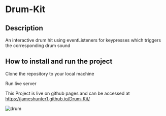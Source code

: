 # Drum-Kit

## Description 

An interactive drum hit using eventListeners for keypresses which triggers the corresponding drum sound

## How to install and run the project

Clone the repository to your local machine

Run live server

This Project is live on github pages and can be accessed at https://jameshunter1.github.io/Drum-Kit/

![drum](https://user-images.githubusercontent.com/90528783/186235375-fd70d808-fbbd-42c0-b194-51cceaf5b4e6.JPG)


